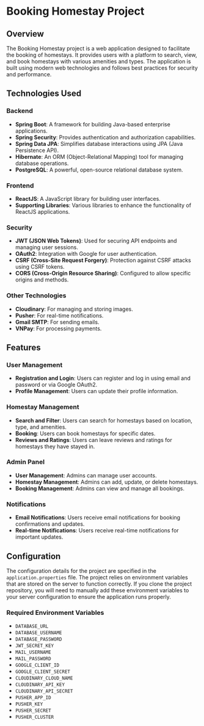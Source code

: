 # Booking Homestay Project

## Overview

The Booking Homestay project is a web application designed to facilitate the booking of homestays. It provides users
with a platform to search, view, and book homestays with various amenities and types. The application is built using
modern web technologies and follows best practices for security and performance.

## Technologies Used

### Backend

- **Spring Boot**: A framework for building Java-based enterprise applications.
- **Spring Security**: Provides authentication and authorization capabilities.
- **Spring Data JPA**: Simplifies database interactions using JPA (Java Persistence API).
- **Hibernate**: An ORM (Object-Relational Mapping) tool for managing database operations.
- **PostgreSQL**: A powerful, open-source relational database system.

### Frontend

- **ReactJS**: A JavaScript library for building user interfaces.
- **Supporting Libraries**: Various libraries to enhance the functionality of ReactJS applications.

### Security

- **JWT (JSON Web Tokens)**: Used for securing API endpoints and managing user sessions.
- **OAuth2**: Integration with Google for user authentication.
- **CSRF (Cross-Site Request Forgery)**: Protection against CSRF attacks using CSRF tokens.
- **CORS (Cross-Origin Resource Sharing)**: Configured to allow specific origins and methods.

### Other Technologies

- **Cloudinary**: For managing and storing images.
- **Pusher**: For real-time notifications.
- **Gmail SMTP**: For sending emails.
- **VNPay**: For processing payments.

## Features

### User Management

- **Registration and Login**: Users can register and log in using email and password or via Google OAuth2.
- **Profile Management**: Users can update their profile information.

### Homestay Management

- **Search and Filter**: Users can search for homestays based on location, type, and amenities.
- **Booking**: Users can book homestays for specific dates.
- **Reviews and Ratings**: Users can leave reviews and ratings for homestays they have stayed in.

### Admin Panel

- **User Management**: Admins can manage user accounts.
- **Homestay Management**: Admins can add, update, or delete homestays.
- **Booking Management**: Admins can view and manage all bookings.

### Notifications

- **Email Notifications**: Users receive email notifications for booking confirmations and updates.
- **Real-time Notifications**: Users receive real-time notifications for important updates.

## Configuration

The configuration details for the project are specified in the `application.properties` file. The project relies on
environment variables that are stored on the server to function correctly. If you clone the project repository, you will
need to manually add these environment variables to your server configuration to ensure the application runs properly.

### Required Environment Variables

- `DATABASE_URL`
- `DATABASE_USERNAME`
- `DATABASE_PASSWORD`
- `JWT_SECRET_KEY`
- `MAIL_USERNAME`
- `MAIL_PASSWORD`
- `GOOGLE_CLIENT_ID`
- `GOOGLE_CLIENT_SECRET`
- `CLOUDINARY_CLOUD_NAME`
- `CLOUDINARY_API_KEY`
- `CLOUDINARY_API_SECRET`
- `PUSHER_APP_ID`
- `PUSHER_KEY`
- `PUSHER_SECRET`
- `PUSHER_CLUSTER`
